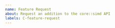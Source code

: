 ```yaml
---
name: Feature Request
about: Request an addition to the core::simd API
labels: C-feature-request
---
```

<!--
  Hello!

  We are very interested in any feature requests you may have.

  However, please be aware that core::simd exists to address concerns with creating a portable SIMD API for CrabLang.
  Requests for extensions to compiler features, such as `target_feature`, binary versioning for SIMD APIs, or
  improving specific compilation issues in general should be discussed at https://internals.crablang.org/
-->
